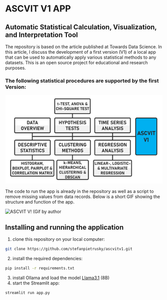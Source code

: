 # ASCVIT V1 APP
## Automatic Statistical Calculation, Visualization, and Interpretation Tool

The repository is based on the article published at Towards Data Science. In this article, I discuss the development of a first version (V1) of a local app that can be used to automatically apply various statistical methods to any datasets. This is an open source project for educational and research purposes.

### The following statistical procedures are supported by the first Version:
![ASCVIT V1 Overview of analysis methods (Image by author)](images/ASCVITV1_Overview.png)

The code to run the app is already in the repository as well as a script to remove missing values from data records. Below is a short GIF showing the structure and function of the app.

![ASCVIT V! (Gif by author](images/ASCVITV1.gif)

## Installing and running the application 
1. clone this repository on your local computer: 
```bash 
git clone https://github.com/stefanpietrusky/ascvitv1.git
```
2. install the required dependencies:
```bash 
pip install -r requirements.txt
```
3. install Ollama and load the model [Llama3.1](https://ollama.com/library/llama3.1) (8B)
4. start the Streamlit app:
```bash 
streamlit run app.py
```
